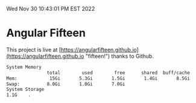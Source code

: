 Wed Nov 30 10:43:01 PM EST 2022

# Angular Fifteen


This project is live at [https://angularfifteen.github.io](https://angularfifteen.github.io "fifteen!") thanks to Github.

```bash
System Memory
               total        used        free      shared  buff/cache   available
Mem:            15Gi       5.3Gi       1.5Gi       1.4Gi       8.5Gi       8.3Gi
Swap:          8.0Gi       1.0Gi       7.0Gi
System Storage
1.1G	.
```
```bash
